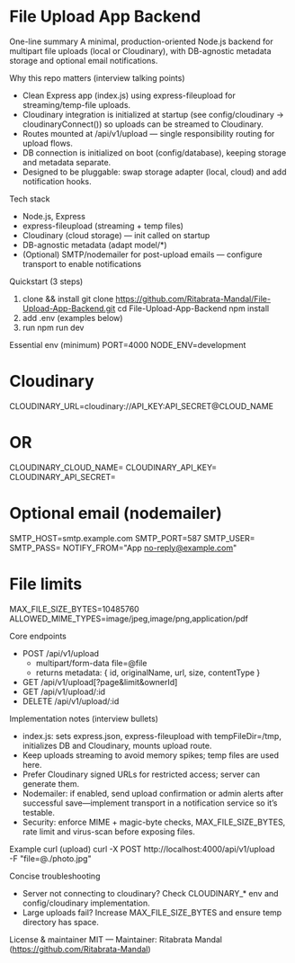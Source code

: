 # File Upload App Backend 

One-line summary
A minimal, production-oriented Node.js backend for multipart file uploads (local or Cloudinary), with DB-agnostic metadata storage and optional email notifications.

Why this repo matters (interview talking points)
- Clean Express app (index.js) using express-fileupload for streaming/temp-file uploads.
- Cloudinary integration is initialized at startup (see config/cloudinary → cloudinaryConnect()) so uploads can be streamed to Cloudinary.
- Routes mounted at /api/v1/upload — single responsibility routing for upload flows.
- DB connection is initialized on boot (config/database), keeping storage and metadata separate.
- Designed to be pluggable: swap storage adapter (local, cloud) and add notification hooks.

Tech stack
- Node.js, Express
- express-fileupload (streaming + temp files)
- Cloudinary (cloud storage) — init called on startup
- DB-agnostic metadata (adapt model/*)
- (Optional) SMTP/nodemailer for post-upload emails — configure transport to enable notifications

Quickstart (3 steps)
1. clone && install
   git clone https://github.com/Ritabrata-Mandal/File-Upload-App-Backend.git
   cd File-Upload-App-Backend
   npm install
2. add .env (examples below)
3. run
   npm run dev

Essential env (minimum)
PORT=4000
NODE_ENV=development

# Cloudinary
CLOUDINARY_URL=cloudinary://API_KEY:API_SECRET@CLOUD_NAME
# OR
CLOUDINARY_CLOUD_NAME=
CLOUDINARY_API_KEY=
CLOUDINARY_API_SECRET=

# Optional email (nodemailer)
SMTP_HOST=smtp.example.com
SMTP_PORT=587
SMTP_USER=
SMTP_PASS=
NOTIFY_FROM="App <no-reply@example.com>"

# File limits
MAX_FILE_SIZE_BYTES=10485760
ALLOWED_MIME_TYPES=image/jpeg,image/png,application/pdf

Core endpoints
- POST /api/v1/upload
  - multipart/form-data file=@file
  - returns metadata: { id, originalName, url, size, contentType }
- GET /api/v1/upload[?page&limit&ownerId]
- GET /api/v1/upload/:id
- DELETE /api/v1/upload/:id

Implementation notes (interview bullets)
- index.js: sets express.json, express-fileupload with tempFileDir=/tmp, initializes DB and Cloudinary, mounts upload route.
- Keep uploads streaming to avoid memory spikes; temp files are used here.
- Prefer Cloudinary signed URLs for restricted access; server can generate them.
- Nodemailer: if enabled, send upload confirmation or admin alerts after successful save—implement transport in a notification service so it’s testable.
- Security: enforce MIME + magic-byte checks, MAX_FILE_SIZE_BYTES, rate limit and virus-scan before exposing files.

Example curl (upload)
curl -X POST http://localhost:4000/api/v1/upload \
  -F "file=@./photo.jpg"

Concise troubleshooting
- Server not connecting to cloudinary? Check CLOUDINARY_* env and config/cloudinary implementation.
- Large uploads fail? Increase MAX_FILE_SIZE_BYTES and ensure temp directory has space.

License & maintainer
MIT — Maintainer: Ritabrata Mandal (https://github.com/Ritabrata-Mandal)

```
